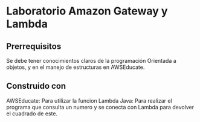 # Laboratorio Amazon Gateway y Lambda #

## Prerrequisitos ##
Se debe tener conocimientos claros de la programación Orientada a objetos, y en el manejo de estructuras en AWSEducate.

## Construido con ##
AWSEducate: Para utilizar la funcion Lambda
Java: Para realizar el programa que consulta un numero y se conecta con Lambda para devolver el cuadrado de este.
